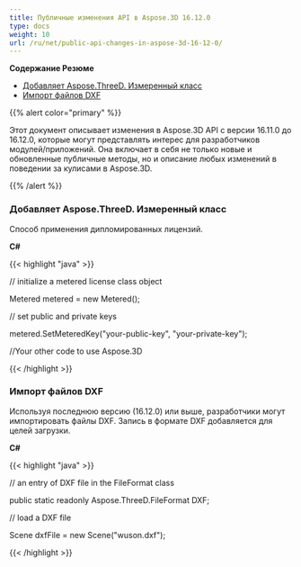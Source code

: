 ```yaml
---
title: Публичные изменения API в Aspose.3D 16.12.0
type: docs
weight: 10
url: /ru/net/public-api-changes-in-aspose-3d-16-12-0/
---
```

**Содержание Резюме**

- [Добавляет Aspose.ThreeD. Измеренный класс](#PublicAPIChangesinAspose.3D16.12.0-AddsAspose.ThreeD.MeteredClass)
- [Импорт файлов DXF](#PublicAPIChangesinAspose.3D16.12.0-ImportingDXFFiles)

{{% alert color="primary" %}} 

Этот документ описывает изменения в Aspose.3D API с версии 16.11.0 до 16.12.0, которые могут представлять интерес для разработчиков модулей/приложений. Она включает в себя не только новые и обновленные публичные методы, но и описание любых изменений в поведении за кулисами в Aspose.3D.

{{% /alert %}} 
###  **Добавляет Aspose.ThreeD. Измеренный класс**
Способ применения дипломированных лицензий.

**C#**

{{< highlight "java" >}}

 // initialize a metered license class object

Metered metered = new Metered();

// set public and private keys

metered.SetMeteredKey("your-public-key", "your-private-key");

//Your other code to use Aspose.3D

{{< /highlight >}}
###  **Импорт файлов DXF**
Используя последнюю версию (16.12.0) или выше, разработчики могут импортировать файлы DXF. Запись в формате DXF добавляется для целей загрузки.

**C#**

{{< highlight "java" >}}

 // an entry of DXF file in the FileFormat class

public static readonly Aspose.ThreeD.FileFormat DXF;

// load a DXF file

Scene dxfFile = new Scene("wuson.dxf");

{{< /highlight >}}
